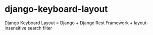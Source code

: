 # django-keyboard-layout
Django Keyboard Layout = Django + Django Rest Framework + layout-insensitive search filter
